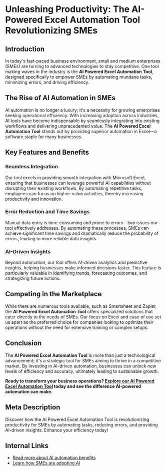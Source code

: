 # Unleashing Productivity: The AI-Powered Excel Automation Tool Revolutionizing SMEs

## Introduction
In today's fast-paced business environment, small and medium enterprises (SMEs) are turning to advanced technologies to stay competitive. One tool making waves in the industry is the **AI Powered Excel Automation Tool**, designed specifically to empower SMEs by automating mundane tasks, minimizing errors, and driving efficiency.

## The Rise of AI Automation in SMEs
AI automation is no longer a luxury; it's a necessity for growing enterprises seeking operational efficiency. With increasing adoption across industries, AI tools have become indispensable by seamlessly integrating into existing workflows and delivering unprecedented value. The **AI Powered Excel Automation Tool** stands out by providing superior automation in Excel—a software staple for many businesses.

## Key Features and Benefits
### Seamless Integration
Our tool excels in providing smooth integration with Microsoft Excel, ensuring that businesses can leverage powerful AI capabilities without disrupting their existing workflows. By automating repetitive tasks, employees can focus on higher-value activities, thereby increasing productivity and innovation.

### Error Reduction and Time Savings
Manual data entry is time-consuming and prone to errors—two issues our tool effectively addresses. By automating these processes, SMEs can achieve significant time savings and dramatically reduce the probability of errors, leading to more reliable data insights.

### AI-Driven Insights
Beyond automation, our tool offers AI-driven analytics and predictive insights, helping businesses make informed decisions faster. This feature is particularly valuable in identifying trends, forecasting outcomes, and strategizing future actions.

## Competing in the Marketplace
While there are numerous tools available, such as Smartsheet and Zapier, the **AI Powered Excel Automation Tool** offers specialized solutions that cater directly to the needs of SMEs. Our focus on Excel and ease of use set us apart as the preferred choice for companies looking to optimize their operations without the need for extensive training or complex setups.

## Conclusion
The **AI Powered Excel Automation Tool** is more than just a technological advancement; it's a strategic tool for SMEs aiming to thrive in a competitive market. By investing in AI-driven automation, businesses can unlock new levels of efficiency and accuracy, ultimately leading to sustainable growth.

**Ready to transform your business operations? [Explore our AI Powered Excel Automation Tool](#) today and see the difference AI-powered automation can make.**

## Meta Description
Discover how the AI Powered Excel Automation Tool is revolutionizing productivity for SMEs by automating tasks, reducing errors, and providing AI-driven insights. Enhance your efficiency today!

## Internal Links
- [Read more about AI automation benefits](#)
- [Learn how SMEs are adopting AI](#)